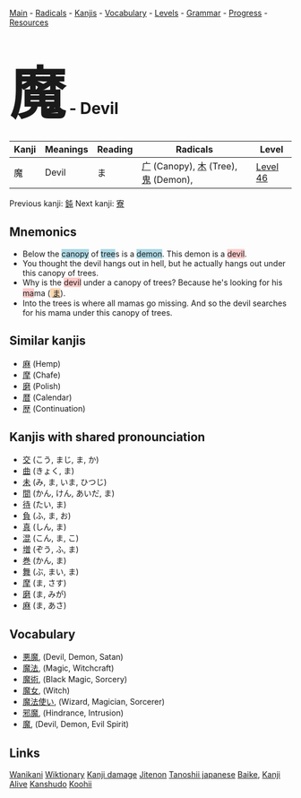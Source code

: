 <style> bigfont {font-size: 100px}</style>
[Main](../README.md) -
[Radicals](../radicals.md) -
[Kanjis](../kanjis.md) -
[Vocabulary](../vocabulary.md) -
[Levels](../levels.md) -
[Grammar](../grammar.md) - 
[Progress](../progress.md) -
[Resources](../resources.md)
# <bigfont> 魔</bigfont> - Devil 

| Kanji | Meanings | Reading | Radicals | Level |
| --- | --- | --- | --- | --- |
| 魔 | Devil | ま | [广](../radicals/广.md) (Canopy), [木](../radicals/木.md) (Tree), [鬼](../radicals/鬼.md) (Demon),  | [Level 46](../levels/wk_level46.md) |

Previous kanji: [鈍](鈍.md) Next kanji: [寮](寮.md) 

## Mnemonics
 * Below the <span style="background-color:#ADD8E6"> canopy</span> of <span style="background-color:#ADD8E6"> tree</span>s is a <span style="background-color:#ADD8E6"> demon</span>. This demon is a <span style="background-color:#ffcccb"> devil</span>.
* You thought the devil hangs out in hell, but he actually hangs out under this canopy of trees.
* Why is the <span style="background-color:#ffcccb"> devil</span> under a canopy of trees? Because he's looking for his <span style="background-color:#ffcccb"> ma</span>ma (<span style="background-color:#fed8b1"> [ま](https://jisho.org/search/ま)</span>).
* Into the trees is where all mamas go missing. And so the devil searches for his mama under this canopy of trees.


## Similar kanjis
 * [麻](麻.md) (Hemp)
* [摩](摩.md) (Chafe)
* [磨](磨.md) (Polish)
* [暦](暦.md) (Calendar)
* [歴](歴.md) (Continuation)



## Kanjis with shared pronounciation
 * [交](交.md) (こう, まじ, ま, か)
* [曲](曲.md) (きょく, ま)
* [未](未.md) (み, ま, いま, ひつじ)
* [間](間.md) (かん, けん, あいだ, ま)
* [待](待.md) (たい, ま)
* [負](負.md) (ふ, ま, お)
* [真](真.md) (しん, ま)
* [混](混.md) (こん, ま, こ)
* [増](増.md) (ぞう, ふ, ま)
* [巻](巻.md) (かん, ま)
* [舞](舞.md) (ぶ, まい, ま)
* [摩](摩.md) (ま, さす)
* [磨](磨.md) (ま, みが)
* [麻](麻.md) (ま, あさ)



## Vocabulary
 * [悪魔](../vocabulary/魔.md), (Devil, Demon, Satan)
* [魔法](../vocabulary/魔.md), (Magic, Witchcraft)
* [魔術](../vocabulary/魔.md), (Black Magic, Sorcery)
* [魔女](../vocabulary/魔.md), (Witch)
* [魔法使い](../vocabulary/魔.md), (Wizard, Magician, Sorcerer)
* [邪魔](../vocabulary/魔.md), (Hindrance, Intrusion)
* [魔](../vocabulary/魔.md), (Devil, Demon, Evil Spirit)




## Links 


[Wanikani](https://www.wanikani.com/kanji/魔)
[Wiktionary](https://en.wiktionary.org/wiki/魔)
[Kanji damage](http://www.kanjidamage.com/kanji/search?utf8=✓&q=魔)
[Jitenon](https://jitenon.com/kanji/魔)
[Tanoshii japanese](https://www.tanoshiijapanese.com/dictionary/kanji.cfm?k=魔)
[Baike](https://baike.baidu.com/item/魔),
[Kanji Alive](https://app.kanjialive.com/魔)
[Kanshudo](https://www.kanshudo.com/searchmn?q=魔)
[Koohii](https://kanji.koohii.com/study/kanji/魔)
